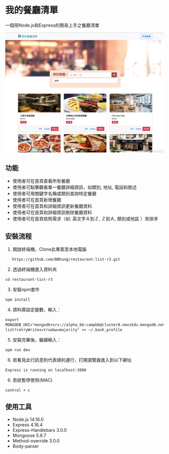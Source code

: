 # 我的餐廳清單
一個用Node.js和Express的簡易上手之餐廳清單

![Cover](https://github.com/BBhung/restaurant-list-r3/blob/main/restaurant-list-r3.png)

## 功能

- 使用者可在首頁查看所有餐廳
- 使用者可點擊觀看單一餐廳詳細資訊，如類別, 地址, 電話和敘述
- 使用者可用關鍵字名稱或類別查詢特定餐廳
- 使用者可在首頁新增餐廳
- 使用者可在首頁和詳細資訊更新餐廳資料
- 使用者可在首頁和詳細資訊刪除餐廳資料
- 使用者可在首頁依照需求（如: 英文字Ａ到Ｚ, Ｚ到Ａ, 類別或地區 ）來排序

## 安裝流程

1. 開啟終端機，Clone此專案至本地電腦

```
   https://github.com/BBhung/restaurant-list-r3.git
```

2.  透過終端機進入資料夾

```
cd restaurant-list-r3
```

3. 安裝npm套件

```
npm install
```

4. 資料庫設定變數，輸入：

```
export MONGODB_URI="mongodb+srv://alpha_bb:campbb@cluster0.nmvskdu.mongodb.net/restaurant-list?retryWrites=true&w=majority" >> ~/.bash_profile
```

5. 安裝完畢後，繼續輸入：

```
npm run dev
```

6. 若看見此行訊息則代表順利運行，打開瀏覽器進入到以下網址

```
Express is running on localhost:3000
```

6. 若欲暫停使用(MAC)

```
control + c
```

## 使用工具

- Node.js 14.16.0
- Express 4.16.4
- Express-Handlebars 3.0.0
- Mongoose 5.9.7
- Method-override 3.0.0
- Body-parser

